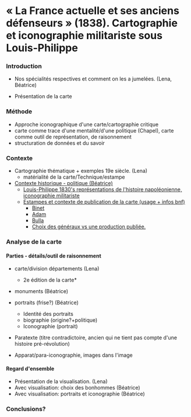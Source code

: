 



# « La France actuelle et ses anciens défenseurs » (1838). Cartographie et iconographie militariste sous Louis-Philippe 

<!-- redemander la durée à Christina! -->



### Introduction

- Nos spécialités respectives et comment on les a jumelées. (Lena, Béatrice)

- Présentation de la carte

  

  

### Méthode

- Approche iconographique d'une carte/cartographie critique
- carte comme trace d'une mentalité/d'une politique (Chapel), carte comme outil de représentation, de raisonnement
- structuration de données et du savoir

### Contexte

- Cartographie thématique + exemples 19e siècle. (Lena)
  - matérialité de la carte/Technique/estampe
- <u>Contexte historique - politique (Béatrice)</u>
  - <u>Louis-Philippe 1830's représentations de l'histoire napoléonienne, iconographie militariste</u>
  - <u>Estampes et contexte de publication de la carte (usage + infos bnf)</u>
    - <u>Binet</u>
    - <u>Adam</u>
    - <u>Bulla</u> 
    - <u>Choix des généraux vs une production publiée.</u>

### Analyse de la carte

#### Parties - détails/outil de raisonnement

- carte/division départements (Lena)
  - 2e édition de la carte*

- monuments (Béatrice)
- portraits (frise?) (Béatrice)
  - Identité des portraits
  - biographie (origine?+politique)
  - Iconographie (portrait)
- Paratexte (titre contradictoire, ancien qui ne tient pas compte d'une histoire pré-révolution)
- Apparat/para-iconographie, images dans l'image

#### Regard d'ensemble

- Présentation de la visualisation. (Lena)
- Avec visualisation: choix des bonhommes (Béatrice)
- Avec visualisation: portraits et iconographie (Béatrice)

### Conclusions?









